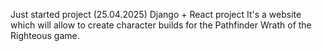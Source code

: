 Just started project (25.04.2025)
Django + React project
It's a website which will allow to create character builds for the Pathfinder Wrath of the Righteous game.
